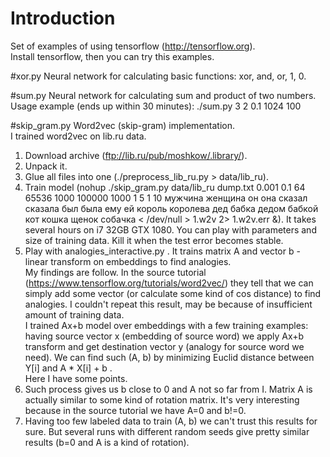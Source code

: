 # Introduction

Set of examples of using tensorflow (http://tensorflow.org).<br>
Install tensorflow, then you can try this examples.


#xor.py
 Neural network for calculating basic functions: xor, and, or, 1, 0.


#sum.py
 Neural network for calculating sum and product of two numbers.<br>
 Usage example (ends up within 30 minutes): ./sum.py 3 2 0.1 1024 100


#skip_gram.py
 Word2vec (skip-gram) implementation.<br>
 I trained word2vec on lib.ru data.<br>
  1. Download archive (ftp://lib.ru/pub/moshkow/.library/).
  2. Unpack it.
  3. Glue all files into one (./preprocess_lib_ru.py > data/lib_ru).
  4. Train model (nohup ./skip_gram.py data/lib_ru dump.txt 0.001 0.1 64 65536 1000 100000 1000 1 5 1 10 мужчина женщина он она сказал сказала был была ему ей король королева дед бабка дедом бабкой кот кошка щенок собачка < /dev/null > 1.w2v 2> 1.w2v.err &). It takes several hours on i7 32GB GTX 1080. You can play with parameters and size of training data. Kill it when the test error becomes stable.
  5. Play with analogies_interactive.py . It trains matrix A and vector b - linear transform on embeddings to find analogies.<br>
 My findings are follow. In the source tutorial (https://www.tensorflow.org/tutorials/word2vec/) they tell that we can simply add some vector (or calculate some kind of cos distance) to find analogies. I couldn't repeat this result, may be because of insufficient amount of training data.<br>
 I trained Ax+b model over embeddings with a few training examples: having source vector x (embedding of source word) we apply Ax+b transform and get destination vector y (analogy for source word we need). We can find such (A, b) by minimizing Euclid distance between Y[i] and A * X[i] + b .<br>
 Here I have some points.<br>
  1. Such process gives us b close to 0 and A not so far from I. Matrix A is actually similar to some kind of rotation matrix. It's very interesting because in the source tutorial we have A=0 and b!=0.
  2. Having too few labeled data to train (A, b) we can't trust this results for sure. But several runs with different random seeds give pretty similar results (b=0 and A is a kind of rotation).

